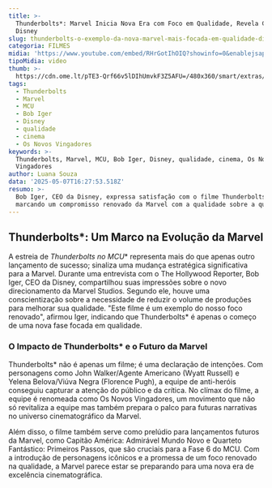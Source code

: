 ```yaml
---
title: >-
  Thunderbolts*: Marvel Inicia Nova Era com Foco em Qualidade, Revela CEO da
  Disney
slug: thunderbolts-o-exemplo-da-nova-marvel-mais-focada-em-qualidade-diz-disney
categoria: FILMES
midia: 'https://www.youtube.com/embed/RHrGotIhOIQ?showinfo=0&enablejsapi=1'
tipoMidia: video
thumb: >-
  https://cdn.ome.lt/pTE3-Qrf66v5lDIhUmvkF3Z5AFU=/480x360/smart/extras/conteudos/omelete_THUMB_-_2025-05-07T125404.066.png
tags:
  - Thunderbolts
  - Marvel
  - MCU
  - Bob Iger
  - Disney
  - qualidade
  - cinema
  - Os Novos Vingadores
keywords: >-
  Thunderbolts, Marvel, MCU, Bob Iger, Disney, qualidade, cinema, Os Novos
  Vingadores
author: Luana Souza
data: '2025-05-07T16:27:53.518Z'
resumo: >-
  Bob Iger, CEO da Disney, expressa satisfação com o filme Thunderbolts*,
  marcando um compromisso renovado da Marvel com a qualidade sobre a quantidade.
---
```


## Thunderbolts*: Um Marco na Evolução da Marvel

A estreia de **Thunderbolts* no MCU** representa mais do que apenas outro lançamento de sucesso; sinaliza uma mudança estratégica significativa para a Marvel. Durante uma entrevista com o The Hollywood Reporter, Bob Iger, CEO da Disney, compartilhou suas impressões sobre o novo direcionamento da Marvel Studios. Segundo ele, houve uma conscientização sobre a necessidade de reduzir o volume de produções para melhorar sua qualidade. "Este filme é um exemplo do nosso foco renovado", afirmou Iger, indicando que Thunderbolts* é apenas o começo de uma nova fase focada em qualidade.

### O Impacto de Thunderbolts* e o Futuro da Marvel

Thunderbolts* não é apenas um filme; é uma declaração de intenções. Com personagens como John Walker/Agente Americano (Wyatt Russell) e Yelena Belova/Viúva Negra (Florence Pugh), a equipe de anti-heróis conseguiu capturar a atenção do público e da crítica. No clímax do filme, a equipe é renomeada como Os Novos Vingadores, um movimento que não só revitaliza a equipe mas também prepara o palco para futuras narrativas no universo cinematográfico da Marvel.

Além disso, o filme também serve como prelúdio para lançamentos futuros da Marvel, como Capitão América: Admirável Mundo Novo e Quarteto Fantástico: Primeiros Passos, que são cruciais para a Fase 6 do MCU. Com a introdução de personagens icônicos e a promessa de um foco renovado na qualidade, a Marvel parece estar se preparando para uma nova era de excelência cinematográfica.
